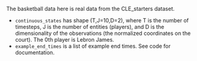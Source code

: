 
The basketball data here is real data from the CLE_starters dataset.

* `continuous_states` has shape (T,J=10,D=2), where T is the number of timesteps, J is the number of entities (players), and D is the dimensionality of the observations (the normalized coordinates on the court).  The 0th player is Lebron James.
* `example_end_times` is a list of example end times. See code for documentation.


